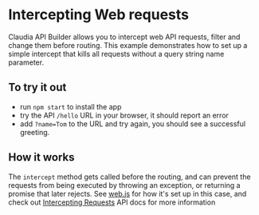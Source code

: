# Intercepting Web requests

Claudia API Builder allows you to intercept web API requests, filter and change them before routing. This example demonstrates how to set up a simple intercept
that kills all requests without a query string name parameter.

## To try it out

* run `npm start` to install the app
* try the API `/hello` URL in your browser, it should report an error 
* add `?name=Tom` to the URL and try again, you should see a successful greeting.

## How it works

The `intercept` method gets called before the routing, and can prevent the requests from being executed by throwing an exception, or returning a promise that later rejects. See [web.js](web.js) for how it's set up in this case, and check out [Intercepting Requests](https://github.com/claudiajs/claudia-api-builder/blob/master/docs/api.md#intercepting-requests) API docs for more information 
